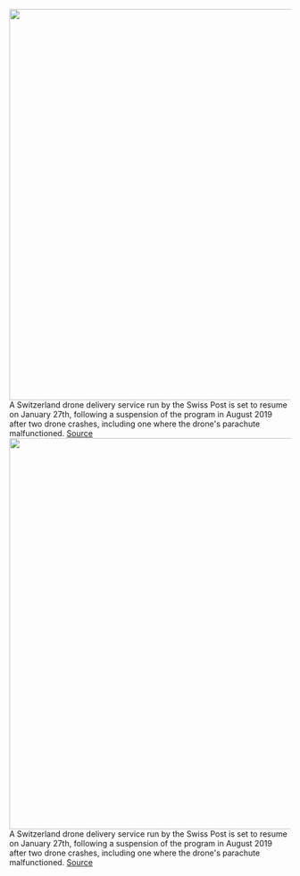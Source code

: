 <img src='https://cdn.vox-cdn.com/thumbor/VHt4jvxhS27JceS9wNmfCDHzQYA=/0x0:2100x1400/1200x800/filters:focal(882x532:1218x868)/cdn.vox-cdn.com/uploads/chorus_image/image/66155539/swiss_post_drone.0.jpg' width='700px' /><br/>
A Switzerland drone delivery service run by the Swiss Post is set to resume on January 27th, following a suspension of the program in August 2019 after two drone crashes, including one where the drone's parachute malfunctioned.
<a href='https://www.theverge.com/2020/1/23/21078712/switzerland-swiss-air-matternet-hospital-drone-delivery-program-resume'> Source <a/><img src='https://cdn.vox-cdn.com/thumbor/VHt4jvxhS27JceS9wNmfCDHzQYA=/0x0:2100x1400/1200x800/filters:focal(882x532:1218x868)/cdn.vox-cdn.com/uploads/chorus_image/image/66155539/swiss_post_drone.0.jpg' width='700px' /><br/>
A Switzerland drone delivery service run by the Swiss Post is set to resume on January 27th, following a suspension of the program in August 2019 after two drone crashes, including one where the drone's parachute malfunctioned.
<a href='https://www.theverge.com/2020/1/23/21078712/switzerland-swiss-air-matternet-hospital-drone-delivery-program-resume'> Source <a/>